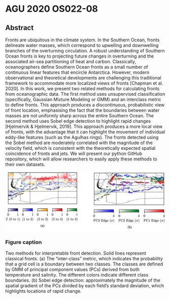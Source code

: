 # AGU 2020 OS022-08


## Abstract
Fronts are ubiquitous in the climate system. In the Southern Ocean, fronts delineate water masses, which correspond to upwelling and downwelling branches of the overturning circulation. A robust understanding of Southern Ocean fronts is key to projecting future changes in overturning and the associated air-sea partitioning of heat and carbon. Classically, oceanographers define Southern Ocean fronts as a small number of continuous linear features that encircle Antarctica. However, modern observational and theoretical developments are challenging this traditional framework to accommodate more localized views of fronts [Chapman et al. 2020]. In this work, we present two related methods for calculating fronts from oceanographic data. The first method uses unsupervised classification (specifically, Gaussian Mixture Modeling or GMM) and an interclass metric to define fronts. This approach produces a discontinuous, probabilistic view of front location, emphasising the fact that the boundaries between water masses are not uniformly sharp across the entire Southern Ocean. The second method uses Sobel edge detection to highlight rapid changes [Hjelmervik & Hjelmervik, 2019]. This approach produces a more local view of fronts, with the advantage that it can highlight the movement of individual eddy-like features (such as the Agulhas rings). The fronts detected using the Sobel method are moderately correlated with the magnitude of the velocity field, which is consistent with the theoretically expected spatial coincidence of fronts and jets. We will present our python GitHub repository, which will allow researchers to easily apply these methods to their own datasets.

![abs_fig](img/abs_fig.png)


### Figure caption

Two methods for interpretable front detection. Solid lines represent classical fronts. (a) The “inter-class” metric, which indicates the probability that a grid cell is a boundary between two classes. The classes are defined by GMM of principal component values (PCs) derived from both temperature and salinity. The different colors indicate different class boundaries. (b) Sobel edge detection: approximately the magnitude of the spatial gradient of the PCs divided by each field’s standard deviation, which highlights locations of rapid change.
